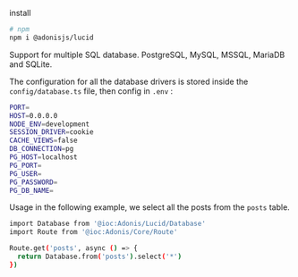 install 
```sh
# npm
npm i @adonisjs/lucid
```

Support for multiple SQL database. PostgreSQL, MySQL, MSSQL, MariaDB and SQLite.

The configuration for all the database drivers is stored inside the `config/database.ts` file, then config in `.env` : 
```sh
PORT=
HOST=0.0.0.0
NODE_ENV=development
SESSION_DRIVER=cookie
CACHE_VIEWS=false
DB_CONNECTION=pg
PG_HOST=localhost
PG_PORT=
PG_USER=
PG_PASSWORD=
PG_DB_NAME=

```
Usage in the following example, we select all the posts from the `posts` table.
```sh
import Database from '@ioc:Adonis/Lucid/Database'
import Route from '@ioc:Adonis/Core/Route'

Route.get('posts', async () => {
  return Database.from('posts').select('*')
})

```
